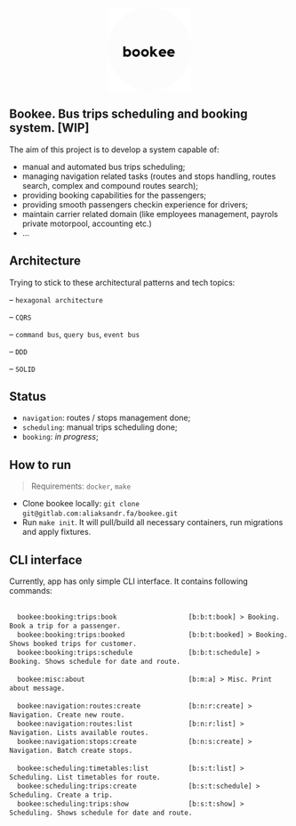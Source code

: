 <div align="center">
    <img align="center" src="public/images/logo_gray--rounded.png" width="150" />
</div>


<div align="left">
    <h2>Bookee. Bus trips scheduling and booking system. [WIP]</h2>
</div>


The aim of this project is to develop a system capable of:
- manual and automated bus trips scheduling;
- managing navigation related tasks (routes and stops handling, routes search, complex and compound routes search);
- providing booking capabilities for the passengers;
- providing smooth passengers checkin experience for drivers;
- maintain carrier related domain (like employees management, payrols private motorpool, accounting etc.)
- ...

## Architecture

Trying to stick to these architectural patterns and tech topics:

&ndash; `hexagonal architecture`

&ndash; `CQRS`

&ndash; `command bus`, `query bus`, `event bus`

&ndash; `DDD`

&ndash; `SOLID`

## Status

- `navigation`: routes / stops management done;
- `scheduling`: manual trips scheduling done;
- `booking`: _in progress_;

## How to run

> Requirements: `docker`, `make`

* Clone bookee locally: `git clone git@gitlab.com:aliaksandr.fa/bookee.git`
* Run `make init`. It will pull/build all necessary containers, run migrations and apply fixtures.


## CLI interface

Currently, app has only simple CLI interface. It contains following commands:

```shell

  bookee:booking:trips:book                  [b:b:t:book] > Booking. Book a trip for a passenger.
  bookee:booking:trips:booked                [b:b:t:booked] > Booking. Shows booked trips for customer.
  bookee:booking:trips:schedule              [b:b:t:schedule] > Booking. Shows schedule for date and route.

  bookee:misc:about                          [b:m:a] > Misc. Print about message.

  bookee:navigation:routes:create            [b:n:r:create] > Navigation. Create new route.
  bookee:navigation:routes:list              [b:n:r:list] > Navigation. Lists available routes.
  bookee:navigation:stops:create             [b:n:s:create] > Navigation. Batch create stops.

  bookee:scheduling:timetables:list          [b:s:t:list] > Scheduling. List timetables for route.
  bookee:scheduling:trips:create             [b:s:t:schedule] > Scheduling. Create a trip.
  bookee:scheduling:trips:show               [b:s:t:show] > Scheduling. Shows schedule for date and route.

```
